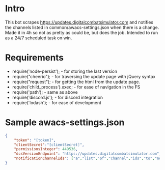 # Intro
This bot scrapes https://updates.digitalcombatsimulator.com and notifies the channels listed in common/awacs-settings.json when there is a change. Made it in 4h so not as pretty as could be, but does the job. Intended to run as a 24/7 scheduled task on win.

# Requirements
* require('node-persist'); - for storing the last version
* require("cheerio"); - for traversing the update page with jQuery syntax
* require("request"); - for getting the html from the update page.
* require('child_process').exec; - for ease of navigation in the FS
* require('path'); - same as above
* require('discord.js'); - for discord integration
* require('lodash'); - for ease of development

# Sample awacs-settings.json
```json
{
    "token": "[token]",
    "clientSecret":"[clientSecret]",
    "permissionsInteger": 449536,
    "dcsVersionEndpoint": "https://updates.digitalcombatsimulator.com",
    "notificationChannelIds": ["a","list","of","channel","ids","to","nofity"]
}
```
